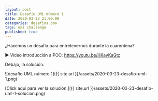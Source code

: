 ```yaml
---
layout: post
title: Desafío UML número 1
date: 2020-03-23 21:00:00
categories: desafios poo
tags: uml challenge
published: true
---
```


¿Hacemos un desafío para entretenernos durante la cuarentena?

▶️ Video introducción a POO: https://youtu.be/iliKayKaGtc

Debajo, la solución.

![desafío UML número 1]({{ site.url }}/assets/2020-03-23-desafio-uml-1.png)


[Click aquí para ver la solución.]({{ site.url }}/assets/2020-03-23-desafio-uml-1-solucion.png)
